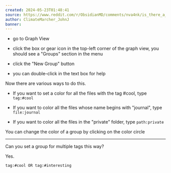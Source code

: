 ```yaml
---
created: 2024-05-23T01:48:41
source: https://www.reddit.com/r/ObsidianMD/comments/nva4nk/is_there_a_simple_way_to_get_color_in_my_graphs/
author: ClimateMarcher_JohnJ
banner: 
---
```

-   go to Graph View
    
-   click the box or gear icon in the top-left corner of the graph view, you should see a "Groups" section in the menu
    
-   click the "New Group" button
    
-   you can double-click in the text box for help
    

Now there are various ways to do this.

-   If you want to set a color for all the files with the tag #cool, type `tag:#cool`
    
-   If you want to color all the files whose name begins with "journal", type `file:journal`
    
-   If you want to color all the files in the "private" folder, type `path:private`
    

You can change the color of a group by clicking on the color circle

---

Can you set a group for multiple tags this way?

Yes.

`tag:#cool OR tag:#interesting`
> 